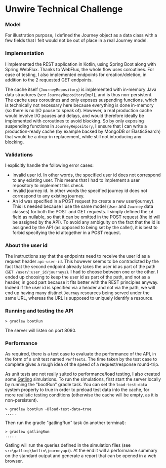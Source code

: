 # Unwire Technical Challenge

### Model

For illustration purpose, I defined the Journey object as a data class
with a few fields that I felt would not be out of place in a real Journey model.

### Implementation

I implemented the REST application in Kotlin, using Spring Boot along with Spring WebFlux.
Thanks to WebFlux, the whole flow uses coroutines.
For ease of testing, I also implemented endpoints for creation/deletion, in addition to the 2 requested GET endpoints. 

The cache itself (```JourneyRepository```) is implemented with in-memory Java data structures (see ```JourneyRepositoryImpl```), and is thus non-persistent.
The cache uses coroutines and only exposes suspending functions, which is technically
not necessary here because everything is done in-memory (so there is no I/O pause to speak of). 
However, a real production cache would involve I/O pauses and delays, and would therefore ideally
be implemented with coroutines to avoid blocking.
So by only exposing suspending functions in ```JourneyRepository```, I ensure
that I can write a production-ready cache 
(by example backed by MongoDB or ElasticSearch) 
that would be a drop-in replacement, while still not introducing any blocking.

### Validations

I explicitly handle the following error cases:

- Invalid user id. In other words, the specified user id 
  does not correspond to any existing user. This means that 
  I had to implement a user repository to implement this check.
- Invalid journey id. In other words the specified journey id
  does not correspond to any existing journey.
- An id was specified in a POST request (to create a new user/journey).
  This is needed because I use the same model 
  (```User``` and ```Journey``` data classes) for both the POST and 
  GET requests. I simply defined the ```id``` field as nullable, so 
  that it can be omitted in the POST request (the id will be assigned by the API).
  To avoid any ambiguity on the fact that the id is assigned by the API 
  (as opposed to being set by the caller), it is best to forbid 
  specifying the id altogether in a POST request.

### About the user id

The instructions say that the endpoints need to receive the user id as a request header ```api-user-id```.
This however seems to be contradicted by the fact that the second endpoint already takes the user id as part 
of the path (```GET /user/:user_id/journeys```).
I had to choose between one or the other. I ended up choosing to keep the user 
id as part of the path, and not as a header, in good part because it fits better
with the REST principles anyway. Indeed if the user id is specified via a header 
and not via the path, we will end up having many distinct ```Journey``` resources 
being served under the same URL, whereas the URL is supposed to uniquely identify
a resource.

### Running and testing the API

```
> gradlew bootRun
```
The server will listen on port 8080.

### Performance

As required, there is a test case to evaluate the performance of the API, 
in the form of a unit test named ```PerfTests```. The time taken by the test case
to complete gives a rough idea of the speed of a request/response round-trip.

As unit tests are not really suited to performance/load testing, I also 
created some [Gatling](https://gatling.io) simulations.
To run the simulations, first start the server locally by running the "bootRun" gradle task. You can set the 
```load-test-data``` system property to true in order to preload test data into the cache, for more realistic
testing conditions (otherwise the cache will be empty, as it is non-persistent).
```
> gradlew bootRun -Dload-test-data=true
.....
```
Then run the gradle "gatlingRun" task (in another terminal):
```
> gradlew gatlingRun
.....
```
Gatling will run the queries defined in the simulation files (see ```src\gatling\kotlin\journeyapi```). 
At the end it will a performance summary on the standard output and 
generate a report that can be opened in a web browser.

